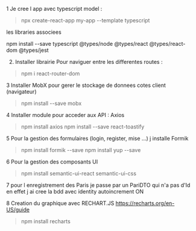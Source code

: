 1
Je cree l app avec typescript model : 

> npx create-react-app my-app --template typescript 

les libraries associees

npm install --save typescript @types/node @types/react @types/react-dom @types/jest 

2. Installer librairie Pour naviguer entre les differentes routes :

> npm i react-router-dom

3 Installer MobX pour gerer le stockage de donnees cotes client (navigateur)
> npm install --save mobx

4 Installer module pour acceder aux API : Axios 
> npm install axios
> npm install --save react-toastify

5 Pour la gestion des formulaires (login, register, mise ...) j installe Formik 
>npm install formik --save
>npm install yup --save

6
Pour la gestion des composants UI 
>  npm install semantic-ui-react semantic-ui-css

7
pour l enregistrement des Paris je passe par un PariDTO qui n'a pas d'Id 
en effet j ai cree la bdd avec identity autoincrement ON

8
Creation du graphique avec RECHART.JS  https://recharts.org/en-US/guide
> npm install recharts